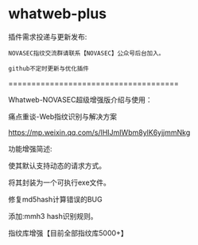 # whatweb-plus


插件需求投递与更新发布:

    NOVASEC指纹交流群请联系【NOVASEC】公众号后台加入。

    github不定时更新与优化插件




=====================================

Whatweb-NOVASEC超级增强版介绍与使用：

痛点重谈-Web指纹识别与解决方案

https://mp.weixin.qq.com/s/lHIJmIWbm8ylK6yjjmmNkg


功能增强简述:

使其默认支持动态的请求方式。

将其封装为一个可执行exe文件。

修复md5hash计算错误的BUG

添加:mmh3 hash识别规则。

指纹库增强【目前全部指纹库5000+】





